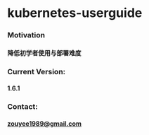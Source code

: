 # kubernetes-userguide
### Motivation
#### 降低初学者使用与部署难度
### Current Version:
#### 1.6.1
### Contact: 
#### zouyee1989@gmail.com
